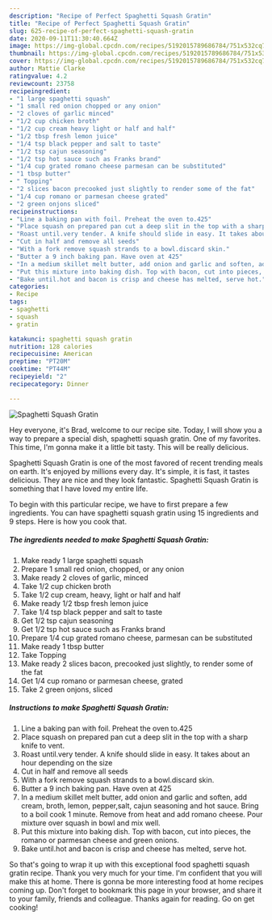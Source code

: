 ```yaml
---
description: "Recipe of Perfect Spaghetti Squash Gratin"
title: "Recipe of Perfect Spaghetti Squash Gratin"
slug: 625-recipe-of-perfect-spaghetti-squash-gratin
date: 2020-09-11T11:30:40.664Z
image: https://img-global.cpcdn.com/recipes/5192015789686784/751x532cq70/spaghetti-squash-gratin-recipe-main-photo.jpg
thumbnail: https://img-global.cpcdn.com/recipes/5192015789686784/751x532cq70/spaghetti-squash-gratin-recipe-main-photo.jpg
cover: https://img-global.cpcdn.com/recipes/5192015789686784/751x532cq70/spaghetti-squash-gratin-recipe-main-photo.jpg
author: Mattie Clarke
ratingvalue: 4.2
reviewcount: 23758
recipeingredient:
- "1 large spaghetti squash"
- "1 small red onion chopped or any onion"
- "2 cloves of garlic minced"
- "1/2 cup chicken broth"
- "1/2 cup cream heavy light or half and half"
- "1/2 tbsp fresh lemon juice"
- "1/4 tsp black pepper and salt to taste"
- "1/2 tsp cajun seasoning"
- "1/2 tsp hot sauce such as Franks brand"
- "1/4 cup grated romano cheese parmesan can be substituted"
- "1 tbsp butter"
- " Topping"
- "2 slices bacon precooked just slightly to render some of the fat"
- "1/4 cup romano or parmesan cheese grated"
- "2 green onjons sliced"
recipeinstructions:
- "Line a baking pan with foil. Preheat the oven to.425"
- "Place squash on prepared pan cut a deep slit in the top with a sharp knife to vent."
- "Roast until.very tender. A knife should slide in easy. It takes about an hour depending on the size"
- "Cut in half and remove all seeds"
- "With a fork remove squash strands to a bowl.discard skin."
- "Butter a 9 inch baking pan. Have oven at 425"
- "In a medium skillet melt butter, add onion and garlic and soften, add cream, broth, lemon, pepper,salt, cajun seasoning and hot sauce. Bring to a boil cook 1 minute. Remove from heat and add romano cheese. Pour mixture over squash in bowl and mix well."
- "Put this mixture into baking dish. Top with bacon, cut into pieces, the romano or parmesan cheese and green onions."
- "Bake until.hot and bacon is crisp and cheese has melted, serve hot."
categories:
- Recipe
tags:
- spaghetti
- squash
- gratin

katakunci: spaghetti squash gratin 
nutrition: 128 calories
recipecuisine: American
preptime: "PT20M"
cooktime: "PT44M"
recipeyield: "2"
recipecategory: Dinner

---
```



![Spaghetti Squash Gratin](https://img-global.cpcdn.com/recipes/5192015789686784/751x532cq70/spaghetti-squash-gratin-recipe-main-photo.jpg)

Hey everyone, it's Brad, welcome to our recipe site. Today, I will show you a way to prepare a special dish, spaghetti squash gratin. One of my favorites. This time, I'm gonna make it a little bit tasty. This will be really delicious.



Spaghetti Squash Gratin is one of the most favored of recent trending meals on earth. It's enjoyed by millions every day. It's simple, it is fast, it tastes delicious. They are nice and they look fantastic. Spaghetti Squash Gratin is something that I have loved my entire life.


To begin with this particular recipe, we have to first prepare a few ingredients. You can have spaghetti squash gratin using 15 ingredients and 9 steps. Here is how you cook that.

<!--inarticleads1-->

##### The ingredients needed to make Spaghetti Squash Gratin:

1. Make ready 1 large spaghetti squash
1. Prepare 1 small red onion, chopped, or any onion
1. Make ready 2 cloves of garlic, minced
1. Take 1/2 cup chicken broth
1. Take 1/2 cup cream, heavy, light or half and half
1. Make ready 1/2 tbsp fresh lemon juice
1. Take 1/4 tsp black pepper and salt to taste
1. Get 1/2 tsp cajun seasoning
1. Get 1/2 tsp hot sauce such as Franks brand
1. Prepare 1/4 cup grated romano cheese, parmesan can be substituted
1. Make ready 1 tbsp butter
1. Take  Topping
1. Make ready 2 slices bacon, precooked just slightly, to render some of the fat
1. Get 1/4 cup romano or parmesan cheese, grated
1. Take 2 green onjons, sliced




<!--inarticleads2-->

##### Instructions to make Spaghetti Squash Gratin:

1. Line a baking pan with foil. Preheat the oven to.425
1. Place squash on prepared pan cut a deep slit in the top with a sharp knife to vent.
1. Roast until.very tender. A knife should slide in easy. It takes about an hour depending on the size
1. Cut in half and remove all seeds
1. With a fork remove squash strands to a bowl.discard skin.
1. Butter a 9 inch baking pan. Have oven at 425
1. In a medium skillet melt butter, add onion and garlic and soften, add cream, broth, lemon, pepper,salt, cajun seasoning and hot sauce. Bring to a boil cook 1 minute. Remove from heat and add romano cheese. Pour mixture over squash in bowl and mix well.
1. Put this mixture into baking dish. Top with bacon, cut into pieces, the romano or parmesan cheese and green onions.
1. Bake until.hot and bacon is crisp and cheese has melted, serve hot.




So that's going to wrap it up with this exceptional food spaghetti squash gratin recipe. Thank you very much for your time. I'm confident that you will make this at home. There is gonna be more interesting food at home recipes coming up. Don't forget to bookmark this page in your browser, and share it to your family, friends and colleague. Thanks again for reading. Go on get cooking!
